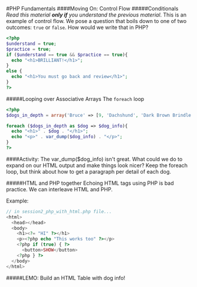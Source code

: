 #PHP Fundamentals
####Moving On: Control Flow
#####Conditionals
*Read this material **only if** you understand the previous material*.  This is an example of control flow.  We pose a question that boils down to one of two outcomes: `true` or `false`.
How would we write that in PHP?
```php
<?php
$understand = true;
$practice = true;
if ($understand == true && $practice == true){
  echo "<h1>BRILLIANT!</h1>";
}
else {
  echo "<h1>You must go back and review</h1>";
}
?>
```

#####Looping over Associative Arrays
The `foreach` loop
```php
<?php
$dogs_in_depth = array('Bruce' => [9, 'Dachshund', 'Dark Brown Brindle'], 'Dito' => [9, 'Dachshund', 'Light Brown']);

foreach ($dogs_in_depth as $dog => $dog_info){
  echo "<h1>" . $dog . "</h1>";
  echo "<p>" . var_dump($dog_info) . "</p>";
}
?>
```

####Activity: The var_dump($dog_info) isn't great.  What could we do to expand on our HTML output and make things look nicer?  Keep the foreach loop, but think about how to get a paragraph per detail of each dog.

#####HTML and PHP together
Echoing HTML tags using PHP is bad practice.  We can interleave HTML and PHP.

Example:
```php
// in session2_php_with_html.php file...
<html>
  <head></head>
  <body>
    <h1><?= "HI" ?></h1>
    <p><?php echo "This works too" ?></p>
    <?php if (true) { ?>
      <button>SHOW</button>
    <?php } ?>
  </body>
</html>
```

#####LEMO: Build an HTML Table with dog info!
